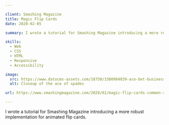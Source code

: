 ```yaml
---

client: Smashing Magazine
title: Magic Flip Cards
date: 2020-02-05

summary: I wrote a tutorial for Smashing Magazine introducing a more robust implementation for animated flip cards.

skills:
  - Web
  - CSS
  - HTML
  - Responsive
  - Accessibility

image:
  src: https://www.datocms-assets.com/18750/1580984039-ace-bet-business-card-262333.jpg
  alt: Closeup of the ace of spades

url: https://www.smashingmagazine.com/2020/02/magic-flip-cards-common-sizing-problem/

---
```


I wrote a tutorial for Smashing Magazine introducing a more robust implementation for animated flip cards.
